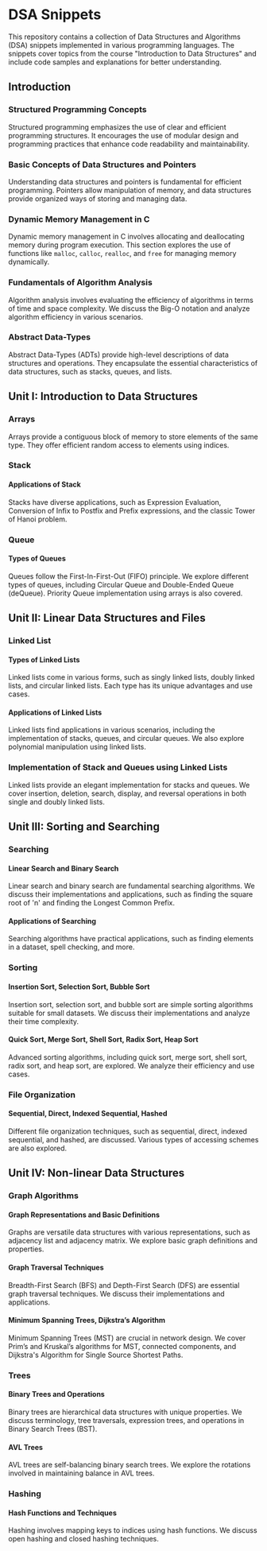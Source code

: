 # DSA Snippets

This repository contains a collection of Data Structures and Algorithms (DSA) snippets implemented in various programming languages. The snippets cover topics from the course "Introduction to Data Structures" and include code samples and explanations for better understanding.

## Introduction

### Structured Programming Concepts

Structured programming emphasizes the use of clear and efficient programming structures. It encourages the use of modular design and programming practices that enhance code readability and maintainability.

### Basic Concepts of Data Structures and Pointers

Understanding data structures and pointers is fundamental for efficient programming. Pointers allow manipulation of memory, and data structures provide organized ways of storing and managing data.

### Dynamic Memory Management in C

Dynamic memory management in C involves allocating and deallocating memory during program execution. This section explores the use of functions like `malloc`, `calloc`, `realloc`, and `free` for managing memory dynamically.

### Fundamentals of Algorithm Analysis

Algorithm analysis involves evaluating the efficiency of algorithms in terms of time and space complexity. We discuss the Big-O notation and analyze algorithm efficiency in various scenarios.

### Abstract Data-Types

Abstract Data-Types (ADTs) provide high-level descriptions of data structures and operations. They encapsulate the essential characteristics of data structures, such as stacks, queues, and lists.

## Unit I: Introduction to Data Structures

### Arrays

Arrays provide a contiguous block of memory to store elements of the same type. They offer efficient random access to elements using indices.

### Stack

#### Applications of Stack

Stacks have diverse applications, such as Expression Evaluation, Conversion of Infix to Postfix and Prefix expressions, and the classic Tower of Hanoi problem.

### Queue

#### Types of Queues

Queues follow the First-In-First-Out (FIFO) principle. We explore different types of queues, including Circular Queue and Double-Ended Queue (deQueue). Priority Queue implementation using arrays is also covered.

## Unit II: Linear Data Structures and Files

### Linked List

#### Types of Linked Lists

Linked lists come in various forms, such as singly linked lists, doubly linked lists, and circular linked lists. Each type has its unique advantages and use cases.

#### Applications of Linked Lists

Linked lists find applications in various scenarios, including the implementation of stacks, queues, and circular queues. We also explore polynomial manipulation using linked lists.

### Implementation of Stack and Queues using Linked Lists

Linked lists provide an elegant implementation for stacks and queues. We cover insertion, deletion, search, display, and reversal operations in both single and doubly linked lists.

## Unit III: Sorting and Searching

### Searching

#### Linear Search and Binary Search

Linear search and binary search are fundamental searching algorithms. We discuss their implementations and applications, such as finding the square root of 'n' and finding the Longest Common Prefix.

#### Applications of Searching

Searching algorithms have practical applications, such as finding elements in a dataset, spell checking, and more.

### Sorting

#### Insertion Sort, Selection Sort, Bubble Sort

Insertion sort, selection sort, and bubble sort are simple sorting algorithms suitable for small datasets. We discuss their implementations and analyze their time complexity.

#### Quick Sort, Merge Sort, Shell Sort, Radix Sort, Heap Sort

Advanced sorting algorithms, including quick sort, merge sort, shell sort, radix sort, and heap sort, are explored. We analyze their efficiency and use cases.

### File Organization

#### Sequential, Direct, Indexed Sequential, Hashed

Different file organization techniques, such as sequential, direct, indexed sequential, and hashed, are discussed. Various types of accessing schemes are also explored.

## Unit IV: Non-linear Data Structures

### Graph Algorithms

#### Graph Representations and Basic Definitions

Graphs are versatile data structures with various representations, such as adjacency list and adjacency matrix. We explore basic graph definitions and properties.

#### Graph Traversal Techniques

Breadth-First Search (BFS) and Depth-First Search (DFS) are essential graph traversal techniques. We discuss their implementations and applications.

#### Minimum Spanning Trees, Dijkstra’s Algorithm

Minimum Spanning Trees (MST) are crucial in network design. We cover Prim’s and Kruskal’s algorithms for MST, connected components, and Dijkstra's Algorithm for Single Source Shortest Paths.

### Trees

#### Binary Trees and Operations

Binary trees are hierarchical data structures with unique properties. We discuss terminology, tree traversals, expression trees, and operations in Binary Search Trees (BST).

#### AVL Trees

AVL trees are self-balancing binary search trees. We explore the rotations involved in maintaining balance in AVL trees.

### Hashing

#### Hash Functions and Techniques

Hashing involves mapping keys to indices using hash functions. We discuss open hashing and closed hashing techniques.

